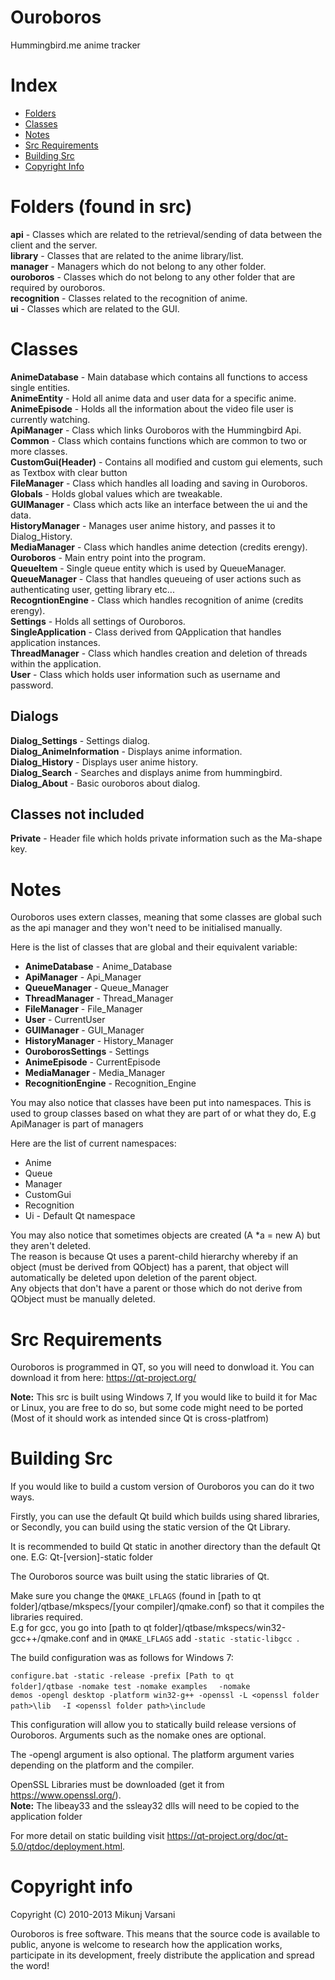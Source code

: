Ouroboros
=========

Hummingbird.me anime tracker

Index
==========================
* [Folders](#folders-found-in-src)
* [Classes](#classes)  
* [Notes](#notes)  
* [Src Requirements](#src-requirements)  
* [Building Src](#building-src)  
* [Copyright Info](#copyright-info)  

Folders (found in src)
============================
**api** - Classes which are related to the retrieval/sending of data between the client and the server.  
**library** - Classes that are related to the anime library/list.  
**manager** - Managers which do not belong to any other folder.  
**ouroboros** - Classes which do not belong to any other folder that are required by ouroboros.  
**recognition** - Classes related to the recognition of anime.  
**ui** - Classes which are related to the GUI.  


Classes
============================

**AnimeDatabase** - Main database which contains all functions to access single entities.  
**AnimeEntity** - Hold all anime data and user data for a specific anime.  
**AnimeEpisode** - Holds all the information about the video file user is currently watching.  
**ApiManager** - Class which links Ouroboros with the Hummingbird Api.  
**Common** - Class which contains functions which are common to two or more classes.  
**CustomGui(Header)** - Contains all modified and custom gui elements, such as Textbox with clear button  
**FileManager** - Class which handles all loading and saving in Ouroboros.  
**Globals** - Holds global values which are tweakable.  
**GUIManager** - Class which acts like an interface between the ui and the data.  
**HistoryManager** - Manages user anime history, and passes it to Dialog_History.  
**MediaManager** - Class which handles anime detection (credits erengy).  
**Ouroboros** - Main entry point into the program.  
**QueueItem** - Single queue entity which is used by QueueManager.  
**QueueManager** - Class that handles queueing of user actions such as authenticating user, getting library etc...  
**RecogntionEngine** - Class which handles recognition of anime (credits erengy).  
**Settings** - Holds all settings of Ouroboros.  
**SingleApplication** - Class derived from QApplication that handles application instances.  
**ThreadManager** - Class which handles creation and deletion of threads within the application.  
**User** - Class which holds user information such as username and password.

## Dialogs  

**Dialog_Settings** - Settings dialog.  
**Dialog_AnimeInformation** - Displays anime information.  
**Dialog_History** - Displays user anime history.  
**Dialog_Search** - Searches and displays anime from hummingbird.  
**Dialog_About** - Basic ouroboros about dialog.  

## Classes not included  
  
**Private** - Header file which holds private information such as the Ma-shape key.  
  
Notes  
===========================

Ouroboros uses extern classes, meaning that some classes are global such as the api manager and they won't need to be initialised manually.  
  
Here is the list of classes that are global and their equivalent variable:  
  
* **AnimeDatabase** - Anime_Database  
* **ApiManager** - Api_Manager  
* **QueueManager** - Queue_Manager  
* **ThreadManager** - Thread_Manager  
* **FileManager** - File_Manager
* **User** - CurrentUser  
* **GUIManager** - GUI_Manager  
* **HistoryManager** - History_Manager
* **OuroborosSettings** - Settings  
* **AnimeEpisode** - CurrentEpisode  
* **MediaManager** - Media_Manager  
* **RecognitionEngine** - Recognition_Engine  
  
You may also notice that classes have been put into namespaces. This is used to group classes based on what they are part of or what they do, E.g ApiManager is part of managers  
  
Here are the list of current namespaces:  

* Anime  
* Queue  
* Manager  
* CustomGui  
* Recognition  
* Ui - Default Qt namespace 

You may also notice that sometimes objects are created (A *a = new A) but they aren't deleted.  
The reason is because Qt uses a parent-child hierarchy whereby if an object (must be derived from QObject) has a parent, that object will automatically be deleted upon deletion of the parent object.  
Any objects that don't have a parent or those which do not derive from QObject must be manually deleted.  

Src Requirements
=======================================

Ouroboros is programmed in QT, so you will need to donwload it.
You can download it from here: https://qt-project.org/

<b>Note:</b> This src is built using Windows 7, If you would like to build it for Mac or Linux, you are free to do so,
but some code might need to be ported (Most of it should work as intended since Qt is cross-platfrom)

Building Src
============================================

If you would like to build a custom version of Ouroboros you can do it two ways.

Firstly, you can use the default Qt build which builds using shared libraries, or
Secondly, you can build using the static version of the Qt Library.

It is recommended to build Qt static in another directory than the default Qt one.
E.G: Qt-[version]-static folder

The Ouroboros source was built using the static libraries of Qt.  

Make sure you change the <code>QMAKE_LFLAGS</code> (found in [path to qt folder]/qtbase/mkspecs/[your compiler]/qmake.conf) so that it compiles the libraries required.  
E.g for gcc, you go into [path to qt folder]/qtbase/mkspecs/win32-gcc++/qmake.conf and in <code>QMAKE_LFLAGS</code> add <code>-static -static-libgcc </code>.  


The build configuration was as follows for Windows 7:

<code>configure.bat -static -release -prefix [Path to qt folder]/qtbase -nomake test -nomake examples </code>
<code> -nomake demos -opengl desktop -platform win32-g++ -openssl -L \<openssl folder path\>\lib </code>
<code> -I \<openssl folder path\>\include </code>
  
This configuration will allow you to statically build release versions of Ouroboros.
Arguments such as the nomake ones are optional.

The -opengl argument is also optional.
The platform argument varies depending on the platform and the compiler.

OpenSSL Libraries must be downloaded (get it from https://www.openssl.org/).  
**Note:** The libeay33 and the ssleay32 dlls will need to be copied to the application folder

For more detail on static building visit https://qt-project.org/doc/qt-5.0/qtdoc/deployment.html.

Copyright info
==================================================================

Copyright (C) 2010-2013 Mikunj Varsani

Ouroboros is free software. This means that the source code is available to public, 
anyone is welcome to research how the application works, participate in its development, 
freely distribute the application and spread the word!
